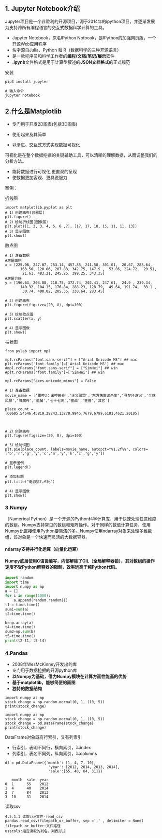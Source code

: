 ## 1. Jupyter Notebook介绍

Jupyter项目是一个非盈利的开源项目，源于2014年的ipython项目，并逐渐发展为支持跨所有编程语言的交互式数据科学计算的工具。

- Jupyter Notebook，原名IPython Notbook，是IPython的加强网页版，一个开源Web应用程序
- 名字源自Julia、Python 和 R（数据科学的三种开源语言）
- 是一款程序员和科学工作者的**编程/文档/笔记/展示**软件
- **.ipynb**文件格式是用于计算型叙述的**JSON文档格式**的正式规范

安装

~~~
pip3 install jupyter
~~~

~~~
# 输入命令
jupyter notebook
~~~

## 2.什么是Matplotlib

- 专门用于开发2D图表(包括3D图表)

- 使用起来及其简单

- 以渐进、交互式方式实现数据可视化

可视化是在整个数据挖掘的关键辅助工具，可以清晰的理解数据，从而调整我们的分析方法。

- 能将数据进行可视化,更直观的呈现
- 使数据更加客观、更具说服力

案例：

折线图

~~~
import matplotlib.pyplot as plt
# 1）创建画布(容器层)
plt.figure()
# 2）绘制折线图(图像层)
plt.plot([1, 2, 3, 4, 5, 6 ,7], [17, 17, 18, 15, 11, 11, 13])
# 3）显示图像
plt.show()
~~~

散点图

~~~
# 1）准备数据
#房屋面积
x = [225.98, 247.07, 253.14, 457.85, 241.58, 301.01,  20.67, 288.64,
       163.56, 120.06, 207.83, 342.75, 147.9 ,  53.06, 224.72,  29.51,
        21.61, 483.21, 245.25, 399.25, 343.35]
#房屋价格
y = [196.63, 203.88, 210.75, 372.74, 202.41, 247.61,  24.9 , 239.34,
       140.32, 104.15, 176.84, 288.23, 128.79,  49.64, 191.74,  33.1 ,
        30.74, 400.02, 205.35, 330.64, 283.45]

# 2）创建画布
plt.figure(figsize=(20, 8), dpi=100)

# 3）绘制散点图
plt.scatter(x, y)

# 4）显示图像
plt.show()
~~~

柱状图

~~~
from pylab import mpl

mpl.rcParams["font.sans-serif"] = ["Arial Unicode MS"] ## mac
plt.rcParams['font.family']=['Arial Unicode MS'] ## mac
#mpl.rcParams["font.sans-serif"] = ["SimHei"] ## win
#plt.rcParams['font.family']=['SimHei'] ## win

mpl.rcParams["axes.unicode_minus"] = False

# 1）准备数据
movie_name = ['雷神3：诸神黄昏','正义联盟','东方快车谋杀案','寻梦环游记','全球风暴','降魔传','追捕','七十七天','密战','狂兽','其它']

place_count = [60605,54546,45819,28243,13270,9945,7679,6799,6101,4621,20105]



# 2）创建画布
plt.figure(figsize=(20, 8), dpi=100)

# 3）绘制饼图
plt.pie(place_count, labels=movie_name, autopct="%1.2f%%", colors=['b','r','g','y','c','m','y','k','c','g','y'])

# 显示图例
plt.legend()

# 添加标题
plt.title("电影排片占比")

# 4）显示图像
plt.show()
~~~

### 3.Numpy

（Numerical Python）是一个开源的Python科学计算库，用于快速处理任意维度的数组。Numpy支持常见的数组和矩阵操作。对于同样的数值计算任务，使用Numpy比直接使用Python要简洁的多。Numpy使用ndarray对象来处理多维数组，该对象是一个快速而灵活的大数据容器。

#### ndarray支持并行化运算（向量化运算）

#### Numpy底层使用C语言编写，内部解除了GIL（全局解释器锁），其对数组的操作速度不受Python解释器的限制，效率远高于纯Python代码。

~~~python
import random
import time
import numpy as np
a = []
for i in range(1000):
    a.append(random.random())
t1 = time.time()
sum1=sum(a)
t2=time.time()

b=np.array(a)
t4=time.time()
sum3=np.sum(b)
t5=time.time()
print(t2-t1, t5-t4)
~~~

### 4.Pandas

- 2008年WesMcKinney开发出的库
- 专门用于数据挖掘的开源python库
- **以Numpy为基础，借力Numpy模块在计算方面性能高的优势**
- **基于matplotlib，能够简便的画图**
- **独特的数据结构**

~~~
import numpy as np
stock_change = np.random.normal(0, 1, (10, 5))
print(stock_change)
~~~

~~~
import numpy as np
stock_change = np.random.normal(0, 1, (10, 5))
stock_change = pd.DataFrame(stock_change)
print(stock_change)
~~~

DataFrame对象既有行索引，又有列索引

- 行索引，表明不同行，横向索引，叫index
- 列索引，表名不同列，纵向索引，叫columns

~~~
df = pd.DataFrame({'month': [1, 4, 7, 10],
                    'year': [2012, 2014, 2013, 2014],
                    'sale':[55, 40, 84, 31]})

   month  sale  year
0  1      55    2012
1  4      40    2014
2  7      84    2013
3  10     31    2014
~~~

读取csv

~~~
4.5.1.1 读取csv文件-read_csv
pandas.read_csv(filepath_or_buffer, sep =',' , delimiter = None)
filepath_or_buffer:文件路径
usecols:指定读取的列名，列表形式
~~~
